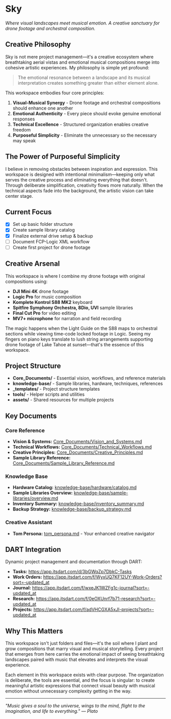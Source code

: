 # Sky

*Where visual landscapes meet musical emotion. A creative sanctuary for drone footage and orchestral composition.*

## Creative Philosophy

Sky is not mere project management—it's a creative ecosystem where breathtaking aerial vistas and emotional musical compositions merge into cohesive artistic experiences. My philosophy is simple yet profound:

> The emotional resonance between a landscape and its musical interpretation creates something greater than either element alone.

This workspace embodies four core principles:
1. **Visual-Musical Synergy** - Drone footage and orchestral compositions should enhance one another
2. **Emotional Authenticity** - Every piece should evoke genuine emotional responses
3. **Technical Excellence** - Structured organization enables creative freedom
4. **Purposeful Simplicity** - Eliminate the unnecessary so the necessary may speak

## The Power of Purposeful Simplicity

I believe in removing obstacles between inspiration and expression. This workspace is designed with intentional minimalism—keeping only what serves the creative process and eliminating everything that doesn't. Through deliberate simplification, creativity flows more naturally. When the technical aspects fade into the background, the artistic vision can take center stage.

## Current Focus

- [x] Set up basic folder structure
- [x] Create sample library catalog
- [x] Finalize external drive setup & backup
- [ ] Document FCP-Logic XML workflow
- [ ] Create first project for drone footage

## Creative Arsenal

This workspace is where I combine my drone footage with original compositions using:
- **DJI Mini 4K** drone footage
- **Logic Pro** for music composition
- **Komplete Kontrol S88 MK2** keyboard
- **Spitfire Symphony Orchestra, 8Dio, UVI** sample libraries
- **Final Cut Pro** for video editing
- **MV7+ microphone** for narration and field recording

The magic happens when the Light Guide on the S88 maps to orchestral sections while viewing time-code locked footage in Logic. Seeing my fingers on piano keys translate to lush string arrangements supporting drone footage of Lake Tahoe at sunset—that's the essence of this workspace.

## Project Structure

- **Core_Documents/** - Essential vision, workflows, and reference materials
- **knowledge-base/** - Sample libraries, hardware, techniques, references
- **_templates/** - Project structure templates
- **tools/** - Helper scripts and utilities
- **assets/** - Shared resources for multiple projects

## Key Documents

### Core Reference
- **Vision & Systems:** [Core_Documents/Vision_and_Systems.md](Core_Documents/Vision_and_Systems.md)
- **Technical Workflows:** [Core_Documents/Technical_Workflows.md](Core_Documents/Technical_Workflows.md)
- **Creative Principles:** [Core_Documents/Creative_Principles.md](Core_Documents/Creative_Principles.md)
- **Sample Library Reference:** [Core_Documents/Sample_Library_Reference.md](Core_Documents/Sample_Library_Reference.md)

### Knowledge Base
- **Hardware Catalog:** [knowledge-base/hardware/catalog.md](knowledge-base/hardware/catalog.md)
- **Sample Libraries Overview:** [knowledge-base/sample-libraries/overview.md](knowledge-base/sample-libraries/overview.md)
- **Inventory Summary:** [knowledge-base/inventory_summary.md](knowledge-base/inventory_summary.md)
- **Backup Strategy:** [knowledge-base/backup_strategy.md](knowledge-base/backup_strategy.md)

### Creative Assistant
- **Tom Persona:** [tom_persona.md](tom_persona.md) - Your enhanced creative navigator

## DART Integration

Dynamic project management and documentation through DART:

- **Tasks:** https://app.itsdart.com/d/3bGWqZp7DbkC-Tasks
- **Work Orders:** https://app.itsdart.com/f/WyxUQ7KF12UY-Work-Orders?sort=-updated_at
- **Journal:** https://app.itsdart.com/f/wxeJK1WZFg1c-journal?sort=-updated_at
- **Research:** https://app.itsdart.com/f/0eOXUnrf7b71-research?sort=-updated_at
- **Projects:** https://app.itsdart.com/f/adVHCGXA5xJI-projects?sort=-updated_at

## Why This Matters

This workspace isn't just folders and files—it's the soil where I plant and grow compositions that marry visual and musical storytelling. Every project that emerges from here carries the emotional impact of seeing breathtaking landscapes paired with music that elevates and interprets the visual experience.

Each element in this workspace exists with clear purpose. The organization is deliberate, the tools are essential, and the focus is singular: to create meaningful artistic expressions that connect visual beauty with musical emotion without unnecessary complexity getting in the way.

---

*"Music gives a soul to the universe, wings to the mind, flight to the imagination, and life to everything." — Plato*